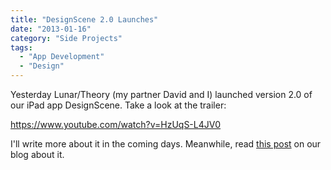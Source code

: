 ```yaml
---
title: "DesignScene 2.0 Launches"
date: "2013-01-16"
category: "Side Projects"
tags:
  - "App Development"
  - "Design"
---
```


Yesterday Lunar/Theory (my partner David and I) launched version 2.0 of our iPad app DesignScene. Take a look at the trailer:

https://www.youtube.com/watch?v=HzUqS-L4JV0

I'll write more about it in the coming days. Meanwhile, read [this post](http://blog.lunar-theory.com/post/40517565743/introducing-designsene-v2) on our blog about it.
